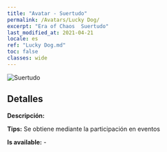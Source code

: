 ```yaml
---
title: "Avatar - Suertudo"
permalink: /Avatars/Lucky Dog/
excerpt: "Era of Chaos  Suertudo"
last_modified_at: 2021-04-21
locale: es
ref: "Lucky Dog.md"
toc: false
classes: wide
---
```

 ![Suertudo](/images/a/avatarFrame_55.png)

## Detalles

 **Descripción:**  

 **Tips:** Se obtiene mediante la participación en eventos 

 **Is available:**  - 

